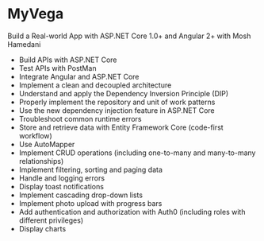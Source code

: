# MyVega

Build a Real-world App with ASP.NET Core 1.0+ and Angular 2+ with Mosh Hamedani

- Build APIs with ASP.NET Core
- Test APIs with PostMan
- Integrate Angular and ASP.NET Core
- Implement a clean and decoupled architecture
- Understand and apply the Dependency Inversion Principle (DIP)
- Properly implement the repository and unit of work patterns
- Use the new dependency injection feature in ASP.NET Core
- Troubleshoot common runtime errors
- Store and retrieve data with Entity Framework Core (code-first workflow)
- Use AutoMapper
- Implement CRUD operations (including one-to-many and many-to-many relationships)
- Implement filtering, sorting and paging data
- Handle and logging errors
- Display toast notifications
- Implement cascading drop-down lists
- Implement photo upload with progress bars
- Add authentication and authorization with Auth0 (including roles with different privileges)
- Display charts
